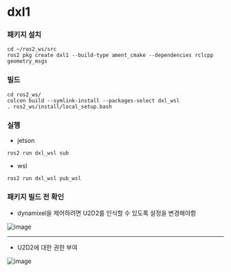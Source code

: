 # dxl1


### 패키지 설치
```
cd ~/ros2_ws/src
ros2 pkg create dxl1 --build-type ament_cmake --dependencies rclcpp geometry_msgs
```

### 빌드
```
cd ros2_ws/
colcon build --symlink-install --packages-select dxl_wsl
. ros2_ws/install/local_setup.bash
```

### 실행

- jetson
```
ros2 run dxl_wsl sub
```

- wsl
```
ros2 run dxl_wsl pub_wsl
```

### 패키지 빌드 전 확인

- dynamixel을 제어하려면 U2D2를 인식할 수 있도록 설정을 변경해야함

![image](https://github.com/user-attachments/assets/9adac14b-bb45-4714-95ad-3b283459d9f4)

-----

- U2D2에 대한 권한 부여

![image](https://github.com/user-attachments/assets/8803ae76-f058-489c-a837-b27d8a6e1316)
